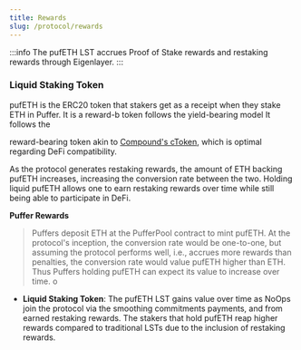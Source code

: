 ```yaml
---
title: Rewards
slug: /protocol/rewards
---
```


:::info
The pufETH LST accrues Proof of Stake rewards and restaking rewards through Eigenlayer.
:::

### Liquid Staking Token
pufETH is the ERC20 token that stakers get as a receipt when they stake ETH in Puffer. It is a reward-b  token follows the yield-bearing model It follows the 

reward-bearing token akin to [Compound's cToken](https://docs.compound.finance/v2/ctokens/#ctokens), which is optimal regarding DeFi compatibility. 


As the protocol generates restaking rewards, the amount of ETH backing pufETH increases, increasing the conversion rate between the two. Holding liquid pufETH allows one to earn restaking rewards over time while still being able to participate in DeFi.


**Puffer Rewards** 
> Puffers deposit ETH at the PufferPool contract to mint pufETH. At the protocol's inception, the conversion rate would be one-to-one, but assuming the protocol performs well, i.e., accrues more rewards than penalties, the conversion rate would value pufETH higher than ETH. Thus Puffers holding pufETH can expect its value to increase over time.
o
- **Liquid Staking Token**: The pufETH LST gains value over time as NoOps join the protocol via the smoothing commitments payments, and from earned restaking rewards. The stakers that hold pufETH reap higher rewards compared to traditional LSTs due to the inclusion of restaking rewards.
